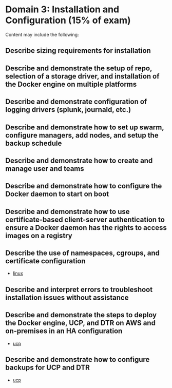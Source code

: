 # Domain 3: Installation and Configuration (15% of exam)

Content may include the following:

## Describe sizing requirements for installation

## Describe and demonstrate the setup of repo, selection of a storage driver, and installation of the Docker engine on multiple platforms

## Describe and demonstrate configuration of logging drivers (splunk, journald, etc.)

## Describe and demonstrate how to set up swarm, configure managers, add nodes, and setup the backup schedule

## Describe and demonstrate how to create and manage user and teams

## Describe and demonstrate how to configure the Docker daemon to start on boot

## Describe and demonstrate how to use certificate-based client-server authentication to ensure a Docker daemon has the rights to access images on a registry

## Describe the use of namespaces, cgroups, and certificate configuration

- [linux](linux.md)

## Describe and interpret errors to troubleshoot installation issues without assistance

## Describe and demonstrate the steps to deploy the Docker engine, UCP, and DTR on AWS and on-premises in an HA configuration

- [ucp](ucp.md)

## Describe and demonstrate how to configure backups for UCP and DTR

- [ucp](ucp.md)
